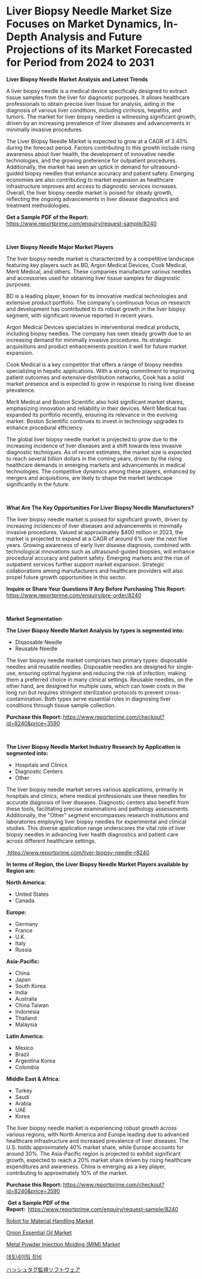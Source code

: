 <p><h1>Liver Biopsy Needle Market Size Focuses on Market Dynamics, In-Depth Analysis and Future Projections of its Market Forecasted for Period from 2024 to 2031</h1></p><p><strong>Liver Biopsy Needle Market Analysis and Latest Trends</strong></p>
<p><p>A liver biopsy needle is a medical device specifically designed to extract tissue samples from the liver for diagnostic purposes. It allows healthcare professionals to obtain precise liver tissue for analysis, aiding in the diagnosis of various liver conditions, including cirrhosis, hepatitis, and tumors. The market for liver biopsy needles is witnessing significant growth, driven by an increasing prevalence of liver diseases and advancements in minimally invasive procedures. </p><p>The Liver Biopsy Needle Market is expected to grow at a CAGR of 3.40% during the forecast period. Factors contributing to this growth include rising awareness about liver health, the development of innovative needle technologies, and the growing preference for outpatient procedures. Additionally, the market has seen an uptick in demand for ultrasound-guided biopsy needles that enhance accuracy and patient safety. Emerging economies are also contributing to market expansion as healthcare infrastructure improves and access to diagnostic services increases. Overall, the liver biopsy needle market is poised for steady growth, reflecting the ongoing advancements in liver disease diagnostics and treatment methodologies.</p></p>
<p><strong>Get a Sample PDF of the Report:&nbsp;</strong> <a href="https://www.reportprime.com/enquiry/request-sample/8240">https://www.reportprime.com/enquiry/request-sample/8240</a></p>
<p>&nbsp;</p>
<p><strong>Liver Biopsy Needle Major Market Players</strong></p>
<p><p>The liver biopsy needle market is characterized by a competitive landscape featuring key players such as BD, Argon Medical Devices, Cook Medical, Merit Medical, and others. These companies manufacture various needles and accessories used for obtaining liver tissue samples for diagnostic purposes.</p><p>BD is a leading player, known for its innovative medical technologies and extensive product portfolio. The company's continuous focus on research and development has contributed to its robust growth in the liver biopsy segment, with significant revenue reported in recent years.</p><p>Argon Medical Devices specializes in interventional medical products, including biopsy needles. The company has seen steady growth due to an increasing demand for minimally invasive procedures. Its strategic acquisitions and product enhancements position it well for future market expansion.</p><p>Cook Medical is a key competitor that offers a range of biopsy needles specializing in hepatic applications. With a strong commitment to improving patient outcomes and extensive distribution networks, Cook has a solid market presence and is expected to grow in response to rising liver disease prevalence.</p><p>Merit Medical and Boston Scientific also hold significant market shares, emphasizing innovation and reliability in their devices. Merit Medical has expanded its portfolio recently, ensuring its relevance in the evolving market. Boston Scientific continues to invest in technology upgrades to enhance procedural efficiency.</p><p>The global liver biopsy needle market is projected to grow due to the increasing incidence of liver diseases and a shift towards less invasive diagnostic techniques. As of recent estimates, the market size is expected to reach several billion dollars in the coming years, driven by the rising healthcare demands in emerging markets and advancements in medical technologies. The competitive dynamics among these players, enhanced by mergers and acquisitions, are likely to shape the market landscape significantly in the future.</p></p>
<p>&nbsp;</p>
<p><strong>What Are The Key Opportunities For Liver Biopsy Needle Manufacturers?</strong></p>
<p><p>The liver biopsy needle market is poised for significant growth, driven by increasing incidences of liver diseases and advancements in minimally invasive procedures. Valued at approximately $400 million in 2023, the market is projected to expand at a CAGR of around 6% over the next five years. Growing awareness of early liver disease diagnosis, combined with technological innovations such as ultrasound-guided biopsies, will enhance procedural accuracy and patient safety. Emerging markets and the rise of outpatient services further support market expansion. Strategic collaborations among manufacturers and healthcare providers will also propel future growth opportunities in this sector.</p></p>
<p><strong>Inquire or Share Your Questions If Any Before Purchasing This Report:</strong> <a href="https://www.reportprime.com/enquiry/pre-order/8240">https://www.reportprime.com/enquiry/pre-order/8240</a></p>
<p>&nbsp;</p>
<p><strong>Market Segmentation</strong></p>
<p><strong>The Liver Biopsy Needle Market Analysis by types is segmented into:</strong></p>
<p><ul><li>Disposable Needle</li><li>Reusable Needle</li></ul></p>
<p><p>The liver biopsy needle market comprises two primary types: disposable needles and reusable needles. Disposable needles are designed for single-use, ensuring optimal hygiene and reducing the risk of infection, making them a preferred choice in many clinical settings. Reusable needles, on the other hand, are designed for multiple uses, which can lower costs in the long run but requires stringent sterilization protocols to prevent cross-contamination. Both types serve essential roles in diagnosing liver conditions through tissue sample collection.</p></p>
<p><strong>Purchase this Report:&nbsp;</strong><a href="https://www.reportprime.com/checkout?id=8240&price=3590">https://www.reportprime.com/checkout?id=8240&price=3590</a></p>
<p>&nbsp;</p>
<p><strong>The Liver Biopsy Needle Market Industry Research by Application is segmented into:</strong></p>
<p><ul><li>Hospitals and Clinics</li><li>Diagnostic Centers</li><li>Other</li></ul></p>
<p><p>The liver biopsy needle market serves various applications, primarily in hospitals and clinics, where medical professionals use these needles for accurate diagnosis of liver diseases. Diagnostic centers also benefit from these tools, facilitating precise examinations and pathology assessments. Additionally, the "Other" segment encompasses research institutions and laboratories employing liver biopsy needles for experimental and clinical studies. This diverse application range underscores the vital role of liver biopsy needles in advancing liver health diagnostics and patient care across different healthcare settings.</p></p>
<p><a href="https://www.reportprime.com/liver-biopsy-needle-r8240">&nbsp;https://www.reportprime.com/liver-biopsy-needle-r8240</a></p>
<p><strong>In terms of Region, the Liver Biopsy Needle Market Players available by Region are:</strong></p>
<p>
    <p> <strong> North America: </strong>
        <ul>
            <li>United States</li>
            <li>Canada</li>
        </ul>
        </p> 
    <p> <strong> Europe: </strong>
        <ul>
            <li>Germany</li>
            <li>France</li>
            <li>U.K.</li>
            <li>Italy</li>
            <li>Russia</li>
        </ul>
        </p> 
    <p> <strong> Asia-Pacific: </strong>
        <ul>
            <li>China</li>
            <li>Japan</li>
            <li>South Korea</li>
            <li>India</li>
            <li>Australia</li>
            <li>China Taiwan</li>
            <li>Indonesia</li>
            <li>Thailand</li>
            <li>Malaysia</li>
        </ul>
        </p> 
    <p> <strong> Latin America: </strong>
        <ul>
            <li>Mexico</li>
            <li>Brazil</li>
            <li>Argentina Korea</li>
            <li>Colombia</li>
        </ul>
        </p> 
    <p> <strong> Middle East & Africa: </strong>
        <ul>
            <li>Turkey</li>
            <li>Saudi</li>
            <li>Arabia</li>
            <li>UAE</li>
            <li>Korea</li>
        </ul>
    </p>
    </p>
<p><p>The liver biopsy needle market is experiencing robust growth across various regions, with North America and Europe leading due to advanced healthcare infrastructure and increased prevalence of liver diseases. The U.S. holds approximately 40% market share, while Europe accounts for around 30%. The Asia-Pacific region is projected to exhibit significant growth, expected to reach a 20% market share driven by rising healthcare expenditures and awareness. China is emerging as a key player, contributing to approximately 10% of the market.</p></p>
<p><strong>Purchase this Report: </strong><a href="https://www.reportprime.com/checkout?id=8240&price=3590">https://www.reportprime.com/checkout?id=8240&price=3590</a></p>
<p>&nbsp;<strong>Get a Sample PDF of the Report:&nbsp;&nbsp;</strong><a href="https://www.reportprime.com/enquiry/request-sample/8240">https://www.reportprime.com/enquiry/request-sample/8240</a></p>
<p><strong></strong></p>
<p><p><a href="https://medium.com/@barbarakbess8920/robot-for-material-handling-market-size-growth-trends-and-industry-analysis-by-type-by-8bd3b23d68fc">Robot for Material Handling Market</a></p><p><a href="https://issuu.com/reportprime-2/docs/onion-essential-oil-market-size-203_08b327e1f10c3c">Onion Essential Oil Market</a></p><p><a href="https://medium.com/@barbarakbess8920/evaluating-global-metal-powder-injection-molding-mim-market-trends-and-growth-opportunities-by-249122fde437">Metal Powder Injection Molding (MIM) Market</a></p><p><a href="https://medium.com/@scotthereford10/%ED%8F%AD%EB%B0%9C-%EC%9E%A5%EB%B9%84-%EC%8B%9C%EC%9E%A5-%EA%B8%80%EB%A1%9C%EB%B2%8C-%EB%B0%8F-%EC%A7%80%EC%97%AD-%EB%B6%84%EC%84%9D-%EC%A7%80%EC%97%AD-%EA%B5%AD%EA%B0%80-%EC%88%98%EC%A4%80-%EB%B6%84%EC%84%9D-%EB%B0%8F-%EA%B2%BD%EC%9F%81-%ED%99%98%EA%B2%BD%EC%97%90-%EC%A4%91%EC%A0%90-106ea212a554">데토네이팅 장비</a></p><p><a href="https://medium.com/@erickbotsfortrd46766/hashtag-monitoring-software-market-%E3%81%AF-%E3%82%B3%E3%82%B9%E3%83%88%E7%AE%A1%E7%90%86%E3%81%A8%E5%8A%B9%E7%8E%87%E5%90%91%E4%B8%8A%E3%82%92%E5%84%AA%E5%85%88%E3%81%97%E3%81%BE%E3%81%99-%E3%81%95%E3%82%89%E3%81%AB-%E5%A0%B1%E5%91%8A%E6%9B%B8%E3%81%AF%E5%B8%82%E5%A0%B4%E3%81%AE%E9%9C%80%E8%A6%81%E9%9D%A2%E3%81%A8%E4%BE%9B%E7%B5%A6%E9%9D%A2%E3%81%AE%E4%B8%A1%E6%96%B9%E3%82%92%E3%82%AB%E3%83%90%E3%83%BC%E3%81%97%E3%81%A6%E3%81%84%E3%81%BE%E3%81%99-hashtag-f56056330ea2">ハッシュタグ監視ソフトウェア</a></p></p>